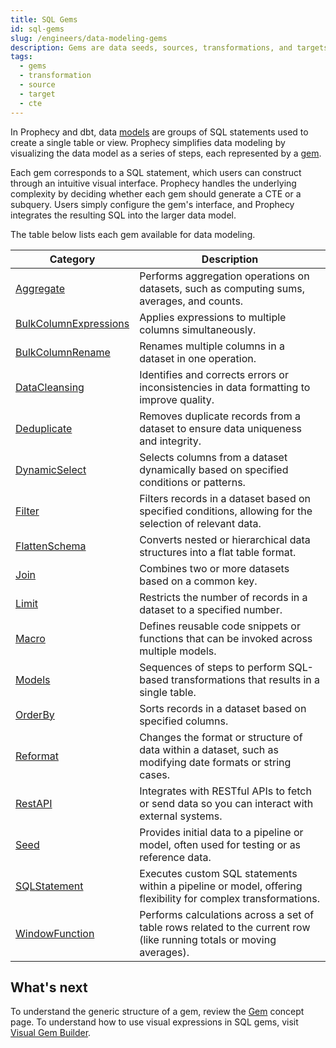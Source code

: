 ```yaml
---
title: SQL Gems
id: sql-gems
slug: /engineers/data-modeling-gems
description: Gems are data seeds, sources, transformations, and targets
tags:
  - gems
  - transformation
  - source
  - target
  - cte
---
```


In Prophecy and dbt, data [models](/engineers/models) are groups of SQL statements used to create a single table or view. Prophecy simplifies data modeling by visualizing the data model as a series of steps, each represented by a [gem](/docs/getting-started/concepts/gems.md).

Each gem corresponds to a SQL statement, which users can construct through an intuitive visual interface. Prophecy handles the underlying complexity by deciding whether each gem should generate a CTE or a subquery. Users simply configure the gem's interface, and Prophecy integrates the resulting SQL into the larger data model.

The table below lists each gem available for data modeling.

| Category                                                                                   | Description                                                                                                           |
| ------------------------------------------------------------------------------------------ | --------------------------------------------------------------------------------------------------------------------- |
| [Aggregate](docs/analysts/development/gems/transform/aggregate.md)                         | Performs aggregation operations on datasets, such as computing sums, averages, and counts.                            |
| [BulkColumnExpressions](docs/analysts/development/gems/prepare/bulk-column-expressions.md) | Applies expressions to multiple columns simultaneously.                                                               |
| [BulkColumnRename](docs/analysts/development/gems/prepare/bulk-column-rename.md)           | Renames multiple columns in a dataset in one operation.                                                               |
| [DataCleansing](docs/analysts/development/gems/prepare/data-cleansing.md)                  | Identifies and corrects errors or inconsistencies in data formatting to improve quality.                              |
| [Deduplicate](docs/analysts/development/gems/prepare/deduplicate.md)                       | Removes duplicate records from a dataset to ensure data uniqueness and integrity.                                     |
| [DynamicSelect](docs/analysts/development/gems/prepare/dynamic-select.md)                  | Selects columns from a dataset dynamically based on specified conditions or patterns.                                 |
| [Filter](docs/analysts/development/gems/prepare/filter.md)                                 | Filters records in a dataset based on specified conditions, allowing for the selection of relevant data.              |
| [FlattenSchema](docs/analysts/development/gems/prepare/flatten-schema.md)                  | Converts nested or hierarchical data structures into a flat table format.                                             |
| [Join](docs/analysts/development/gems/join-split/join.md)                                  | Combines two or more datasets based on a common key.                                                                  |
| [Limit](docs/analysts/development/gems/prepare/limit.md)                                   | Restricts the number of records in a dataset to a specified number.                                                   |
| [Macro](docs/analysts/development/gems/custom/macro.md)                                    | Defines reusable code snippets or functions that can be invoked across multiple models.                               |
| [Models](/engineers/model-sources)                                                         | Sequences of steps to perform SQL-based transformations that results in a single table.                               |
| [OrderBy](docs/analysts/development/gems/prepare/order-by.md)                              | Sorts records in a dataset based on specified columns.                                                                |
| [Reformat](docs/analysts/development/gems/prepare/reformat.md)                             | Changes the format or structure of data within a dataset, such as modifying date formats or string cases.             |
| [RestAPI](docs/analysts/development/gems/custom/rest-api.md)                               | Integrates with RESTful APIs to fetch or send data so you can interact with external systems.                         |
| [Seed](/engineers/model-sources)                                                           | Provides initial data to a pipeline or model, often used for testing or as reference data.                            |
| [SQLStatement](docs/analysts/development/gems/custom/sql-statement.md)                     | Executes custom SQL statements within a pipeline or model, offering flexibility for complex transformations.          |
| [WindowFunction](docs/analysts/development/gems/transform/window.md)                       | Performs calculations across a set of table rows related to the current row (like running totals or moving averages). |

<!-- | Category                                                                                   | Description                                                                                                           |
| ------------------------------------------------------------------------------------------ | --------------------------------------------------------------------------------------------------------------------- |
| [Aggregate](docs/analysts/development/gems/transform/aggregate.md)                         | Performs aggregation operations on datasets, such as computing sums, averages, and counts.                            |
| [BulkColumnExpressions](docs/analysts/development/gems/prepare/bulk-column-expressions.md) | Applies expressions to multiple columns simultaneously.                                                               |
| [BulkColumnRename](docs/analysts/development/gems/prepare/bulk-column-rename.md)           | Renames multiple columns in a dataset in one operation.                                                               |
| [DataCleansing](docs/analysts/development/gems/prepare/data-cleansing.md)                  | Identifies and corrects errors or inconsistencies in data formatting to improve quality.                              |
| [Deduplicate](docs/analysts/development/gems/prepare/deduplicate.md)                       | Removes duplicate records from a dataset to ensure data uniqueness and integrity.                                     |
| [DynamicReplace](docs/analysts/development/gems/join-split/dynamic-replace.md)             | Replaces values in a dataset based on dynamic criteria or patterns.                                                   |
| [DynamicSelect](docs/analysts/development/gems/prepare/dynamic-select.md)                  | Selects columns from a dataset dynamically based on specified conditions or patterns.                                 |
| [Filter](docs/analysts/development/gems/prepare/filter.md)                                 | Filters records in a dataset based on specified conditions, allowing for the selection of relevant data.              |
| [FlattenSchema](docs/analysts/development/gems/prepare/flatten-schema.md)                  | Converts nested or hierarchical data structures into a flat table format.                                             |
| [FuzzyMatch](docs/analysts/development/gems/join-split/fuzzy-match.md)                     | Performs approximate matching between datasets to identify similar but not identical records.                         |
| [Join](docs/analysts/development/gems/join-split/join.md)                                  | Combines two or more datasets based on a common key.                                                                  |
| [JSONParse](docs/analysts/development/gems/parse/json-parse.md)                            | Parses JSON-formatted strings into structured columns.                                                                |
| [Limit](docs/analysts/development/gems/prepare/limit.md)                                   | Restricts the number of records in a dataset to a specified number.                                                   |
| [Macro](docs/analysts/development/gems/custom/macro.md)                                    | Defines reusable code snippets or functions that can be invoked across multiple models.                               |
| [Models](/engineers/model-sources)                               | Sequences of steps to perform SQL-based transformations that results in a single table.                               |
| [OrderBy](docs/analysts/development/gems/prepare/order-by.md)                              | Sorts records in a dataset based on specified columns.                                                                |
| [Pivot](docs/analysts/development/gems/transform/pivot.md)                                 | Transforms data from a long format to a wide format by pivoting rows into columns.                                    |
| [Reformat](docs/analysts/development/gems/prepare/reformat.md)                             | Changes the format or structure of data within a dataset, such as modifying date formats or string cases.             |
| [RestAPI](docs/analysts/development/gems/custom/rest-api.md)                               | Integrates with RESTful APIs to fetch or send data so you can interact with external systems.                         |
| [Seed](/engineers/model-sources)                                 | Provides initial data to a pipeline or model, often used for testing or as reference data.                            |
| [SetOperation](docs/analysts/development/gems/join-split/union.md)                         | Performs set operations like union, intersection, or difference between datasets.                                     |
| [SQLStatement](docs/analysts/development/gems/custom/sql-statement.md)                     | Executes custom SQL statements within a pipeline or model, offering flexibility for complex transformations.          |
| [TextToColumns](docs/analysts/development/gems/parse/text-to-column.md)                    | Splits text fields into multiple columns based on a delimiter, aiding in data parsing.                                |
| [Unpivot](docs/analysts/development/gems/transform/unpivot.md)                             | Converts data from a wide format to a long format by transforming columns into rows.                                  |
| [WindowFunction](docs/analysts/development/gems/transform/window.md)                       | Performs calculations across a set of table rows related to the current row (like running totals or moving averages). |
| [XMLParse](docs/analysts/development/gems/parse/xml-parse.md)                              | Parses XML-formatted strings into structured columns, facilitating further data processing.                           | -->

## What's next

To understand the generic structure of a gem, review the [Gem](docs/getting-started/concepts/gems.md) concept page. To understand how to use visual expressions in SQL gems, visit [Visual Gem Builder](docs/analysts/development/gems/visual-expression-builder/visual-expression-builder.md).

